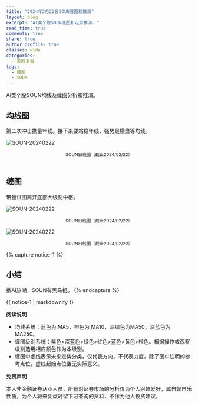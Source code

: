 ```yaml
---
title: "2024年2月22日SOUN缠图和推演"
layout: blog
excerpt: "AI类个股SOUN缠图和走势推演。"
read_time: true
comments: true
share: true
author_profile: true
classes: wide
categories:
  - 美股复盘
tags:
  - 缠图
  - SOUN
---
```


Ai类个股SOUN均线及缠图分析和推演。

## 均线图

第二次冲击携量年线。接下来要站稳年线，强势是横盘等均线。

![SOUN-20240222](/assets/images/2024/2024-02-22-SOUN-1.png)
<small><center>SOUN日线图（截止2024/02/22）</center></small>　


## 缠图

带量试图离开底部大级别中枢。

![SOUN-20240222](/assets/images/2024/2024-02-22-SOUN-2.png)
<small><center>SOUN日线图（截止2024/02/22）</center></small>

![SOUN-20240222](/assets/images/2024/2024-02-22-SOUN-3.png)
<small><center>SOUN日线图（截止2024/02/22）</center></small>


{% capture notice-1 %}
## 小结
携AI热潮，SOUN有黑马相。
{% endcapture %}
<div class="notice">{{ notice-1 | markdownify }}</div>

**阅读说明**

* 均线系统：蓝色为 MA5，橙色为 MA10，深绿色为MA50，深蓝色为MA250。
* 缠图级别系统：紫色>深蓝色>绿色>红色>蓝色>黄色>橙色。根据操作或观察级别选用相应颜色作为本级别。
* 缠图中虚线表示未来走势分类，仅代表方向，不代表力度，除了图中注明的参考点位，虚线起始点位置无实际意义。

**免责声明** 

本人非金融证券从业人员，所有对证券市场的分析仅为个人兴趣爱好，属自娱自乐性质，为个人将来复盘时留下可查询的资料，不作为他人投资建议。

